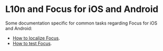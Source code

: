 # L10n and Focus for iOS and Android

Some documentation specific for common tasks regarding Focus for iOS and Android:
* [How to localize Focus](how_to_localize.md).
* [How to test Focus](testing_focus.md).
